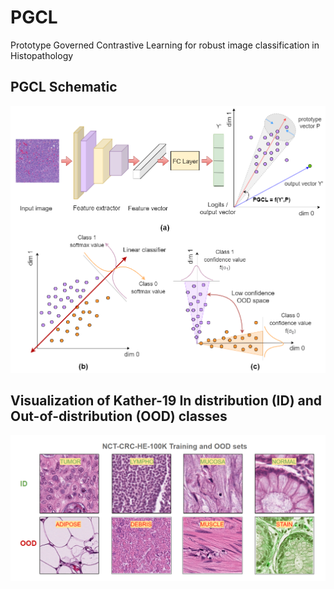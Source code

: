 # PGCL
Prototype Governed Contrastive Learning for robust image classification in Histopathology

## PGCL Schematic
![PGCL Schematic](./Figures/Schematic_final.png)

## Visualization of Kather-19 In distribution (ID) and Out-of-distribution (OOD) classes
![Kather-19 samples](./Figures/PGCL_Kather_ID_OOD_sets.PNG)
